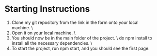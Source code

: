 # Starting Instructions
1. Clone my git repository from the link in the form onto your local machine. \
2. Open it on your local machine. \
3. You should now be in the main folder of the project. \ do npm install to install all the necessary dependencies. \
4. To start the project, run npm start, and you should see the first page.